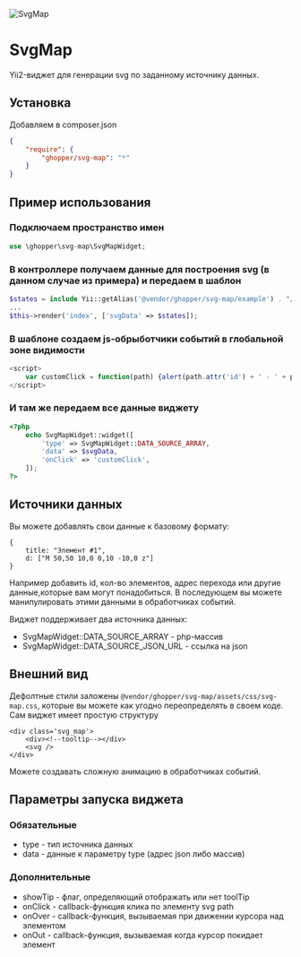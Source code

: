 ![SvgMap](https://preview.ibb.co/jMWOnw/Screenshot_20171207_161726.png "Yii2 widget for svg-map construction")


# SvgMap

Yii2-виджет для генерации svg по заданному источнику данных.

## Установка
Добавляем в composer.json
```json
{
    "require": {
        "ghopper/svg-map": "*"
    }
}
```

## Пример использования

### Подключаем пространство имен
```php
use \ghopper\svg-map\SvgMapWidget;
```

### В контроллере получаем данные для построения svg (в данном случае из примера) и передаем в шаблон
```php
$states = include Yii::getAlias('@vendor/ghopper/svg-map/example') . "/russia.php";
...
$this->render('index', ['svgData' => $states]);
```
### В шаблоне создаем js-обрыботчики событий в глобальной зоне видимости
```javascript
<script>
    var customClick = function(path) {alert(path.attr('id') + ' - ' + path.attr('title'))};
</script>
```
### И там же передаем все данные виджету
```php
<?php
    echo SvgMapWidget::widget([
        'type' => SvgMapWidget::DATA_SOURCE_ARRAY,
        'data' => $svgData,
        'onClick' => 'customClick',
    ]);
?>
```

## Источники данных
Вы можете добавлять свои данные к базовому формату:

```
{
    title: "Элемент #1",
    d: ["M 50,50 10,0 0,10 -10,0 z"]
}

```
Например добавить id, кол-во элементов, адрес перехода или другие данные,которые вам могут понадобиться. В последующем вы можете манипулировать этими данными в обработчиках событий.

Виджет поддерживает два источника данных:
 * SvgMapWidget::DATA_SOURCE_ARRAY - php-массив
 * SvgMapWidget::DATA_SOURCE_JSON_URL - ссылка на json

## Внешний вид
Дефолтные стили заложены `@vendor/ghopper/svg-map/assets/css/svg-map.css`, которые вы можете как угодно переопределять в своем коде. Сам виджет имеет простую структуру
```
<div class='svg_map'>
    <div><!--tooltip--></div>
    <svg />
</div>
```
Можете создавать сложную анимацию в обработчиках событий.

## Параметры запуска виджета
### Обязательные
 * type - тип источника данных
 * data - данные к параметру type (адрес json либо массив)

### Дополнительные
 * showTip - флаг, определяющий отображать или нет toolTip
 * onClick - callback-функция клика по элементу svg path
 * onOver - callback-функция, вызываемая при движении курсора над элементом
 * onOut - callback-функция, вызываемая когда курсор покидает элемент
